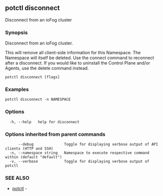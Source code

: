## potctl disconnect

Disconnect from an ioFog cluster

### Synopsis

Disconnect from an ioFog cluster.

This will remove all client-side information for this Namespace. The Namespace will itself be deleted.
Use the connect command to reconnect after a disconnect.
If you would like to uninstall the Control Plane and/or Agents, use the delete command instead.

```
potctl disconnect [flags]
```

### Examples

```
potctl disconnect -n NAMESPACE
```

### Options

```
  -h, --help   help for disconnect
```

### Options inherited from parent commands

```
      --debug              Toggle for displaying verbose output of API clients (HTTP and SSH)
  -n, --namespace string   Namespace to execute respective command within (default "default")
  -v, --verbose            Toggle for displaying verbose output of potctl
```

### SEE ALSO

* [potctl](potctl.md)	 - 


